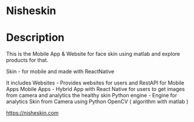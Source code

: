 # Nisheskin

# Description
This is the Mobile App & Website for face skin using matlab and explore products for that.

Skin - for mobile and made with ReactNative

It includes 
Websites - Provides websites for users and RestAPI for Mobile Apps
Mobile Apps - Hybrid App with React Native for users to get images from camera and analytics the healthy skin
Python engine - Engine for analytics Skin from Camera using Python OpenCV ( algorithm with matlab )

https://nisheskin.com
